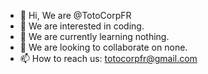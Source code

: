 - 👋 Hi, We are @TotoCorpFR
- 👀 We are interested in coding.
- 🌱 We are currently learning nothing.
- 💞️ We are looking to collaborate on none.
- 📫 How to reach us: totocorpfr@gmail.com

<!---
TotoCorpFR/TotoCorpFR is a ✨ special ✨ repository because its `README.md` (this file) appears on your GitHub profile.
You can click the Preview link to take a look at your changes.
--->
